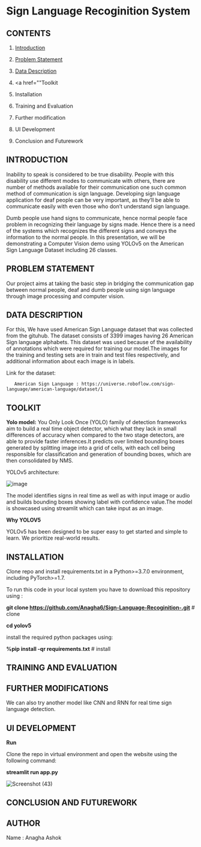 # **Sign Language Recoginition System**

## **CONTENTS**
1. <a href="https://github.com/Anagha6/Sign-Language-Recoginition-/blob/main/README.md#introduction">Introduction</a>

2. <a href="https://github.com/Anagha6/Sign-Language-Recoginition-/blob/main/README.md#problem-statement">Problem Statement</a>

3. <a href="https://github.com/Anagha6/Sign-Language-Recoginition-/blob/main/README.md#data-description">Data Description</a>

4. <a href=""Toolkit

5. Installation

6. Training and Evaluation

7. Further modification

8. UI Development

9. Conclusion and Futurework 


## **INTRODUCTION**
Inability to speak is considered to be true disability. People with this disability
use different modes to communicate with others, there are number of methods
available for their communication one such common method of
communication  is  sign  language.
Developing sign language application for deaf people can be very important,
as they’ll be able to communicate easily with even those who don’t understand
sign language.

Dumb people use hand signs to communicate, hence normal people face problem in recognizing their language by signs made. Hence there is a need of the systems which recognizes the different signs and conveys the information to the normal people.
In this presentation, we will be demonstrating a Computer Vision demo using YOLOv5 on the American Sign Language Dataset including 26 classes.

## **PROBLEM STATEMENT**
Our project aims at taking the basic step in bridging the
communication gap between normal people, deaf and dumb people using sign
language through image processing and computer vision.

## **DATA DESCRIPTION**
For this, We have used American Sign Language dataset that was collected from the gituhub. The dataset consists of 3399 images having 26 American Sign language alphabets. This dataset was used because of the availability of annotations which were required for training our model.The images for the training and testing sets are in train  and test files respectively, and additional information about each image is in labels.

Link for the dataset:

       American Sign Language : https://universe.roboflow.com/sign-language/american-language/dataset/1
       
## **TOOLKIT**
**Yolo model:** You Only Look Once (YOLO) family of detection frameworks aim to build a real time object detector, which what they lack in small differences of accuracy when compared to the two stage detectors, are able to provide faster inferences.It predicts over limited bounding boxes generated by splitting image into a grid of cells, with each cell being responsible for classification and generation of bounding boxes, which are then consolidated by NMS.

YOLOv5 architecture:

![image](https://user-images.githubusercontent.com/98939596/202833163-8352fe2c-13c2-4be1-8067-4a9a27faad15.png)

The model identifies signs in real time as well as with input image or audio and builds bounding boxes showing label with confidence value.The model is showcased using streamlit which can take input as an image.

**Why YOLOV5**

YOLOv5 has been designed to be super easy to get started and simple to learn. We prioritize real-world results.

## **INSTALLATION**

Clone repo and install requirements.txt in a Python>=3.7.0 environment, including PyTorch>=1.7.

To run this code in your local system you have to download this repository using :

**git clone https://github.com/Anagha6/Sign-Language-Recoginition-.git**  # clone

**cd yolov5**

install the required python packages using:

**%pip install -qr requirements.txt**  # install

## **TRAINING AND EVALUATION**

## **FURTHER MODIFICATIONS**

We can also try another model like CNN and RNN for real time sign language detection.


## **UI DEVELOPMENT**

**Run**

Clone the repo in virtual environment and open the website using the following command:

 **streamlit run app.py**



![Screenshot (43)](https://user-images.githubusercontent.com/98939596/202833714-f56397cf-0909-48e7-8ad2-5d881534506f.png)

## **CONCLUSION AND FUTUREWORK**





## **AUTHOR**

Name : Anagha Ashok





             
     




